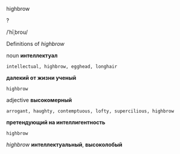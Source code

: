 highbrow

?

/ˈhīˌbrou/

Definitions of _highbrow_

noun
**интеллектуал**

    intellectual, highbrow, egghead, longhair
**далекий от жизни ученый**

    highbrow

adjective
**высокомерный**

    arrogant, haughty, contemptuous, lofty, supercilious, highbrow
**претендующий на интеллигентность**

    highbrow

_highbrow_
**интеллектуальный**, **высоколобый**